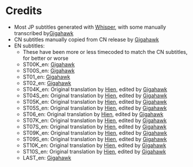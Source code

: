 # Credits

- Most JP subtitles generated with [Whisper](https://github.com/openai/whisper), with some manually transcribed by[Gigahawk](https://github.com/Gigahawk)
- CN subtitles manually copied from CN release by [Gigahawk](https://github.com/Gigahawk)
- EN subtitles:
    - These have been more or less timecoded to match the CN subtitles, for better or worse
    - ST00K_en: [Gigahawk](https://github.com/Gigahawk)
    - ST00S_en: [Gigahawk](https://github.com/Gigahawk)
    - ST01_en: [Gigahawk](https://github.com/Gigahawk)
    - ST02_en: [Gigahawk](https://github.com/Gigahawk)
    - ST04K_en: Original translation by [Hien](https://www.fiverr.com/hiens_), edited by [Gigahawk](https://github.com/Gigahawk)
    - ST04S_en: Original translation by [Hien](https://www.fiverr.com/hiens_), edited by [Gigahawk](https://github.com/Gigahawk)
    - ST05K_en: Original translation by [Hien](https://www.fiverr.com/hiens_), edited by [Gigahawk](https://github.com/Gigahawk)
    - ST05S_en: Original translation by [Hien](https://www.fiverr.com/hiens_), edited by [Gigahawk](https://github.com/Gigahawk)
    - ST06_en: Original translation by [Hien](https://www.fiverr.com/hiens_), edited by [Gigahawk](https://github.com/Gigahawk)
    - ST07K_en: Original translation by [Hien](https://www.fiverr.com/hiens_), edited by [Gigahawk](https://github.com/Gigahawk)
    - ST07S_en: Original translation by [Hien](https://www.fiverr.com/hiens_), edited by [Gigahawk](https://github.com/Gigahawk)
    - ST09K_en: Original translation by [Hien](https://www.fiverr.com/hiens_), edited by [Gigahawk](https://github.com/Gigahawk)
    - ST09S_en: Original translation by [Hien](https://www.fiverr.com/hiens_), edited by [Gigahawk](https://github.com/Gigahawk)
    - ST10K_en: Original translation by [Hien](https://www.fiverr.com/hiens_), edited by [Gigahawk](https://github.com/Gigahawk)
    - ST10S_en: Original translation by [Hien](https://www.fiverr.com/hiens_), edited by [Gigahawk](https://github.com/Gigahawk)
    - LAST_en: [Gigahawk](https://github.com/Gigahawk)
